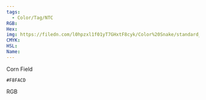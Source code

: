 ```yaml
---
tags:
  - Color/Tag/NTC
RGB:
Hex:
img: https://filedn.com/l0hpzxl1f01yT7GHxtF8cyk/Color%20Snake/standard_csv_to_svg/F8FACD.svg
CMYK:
HSL:
Name:
---
```

Corn Field
```palette
#F8FACD
```
RGB
